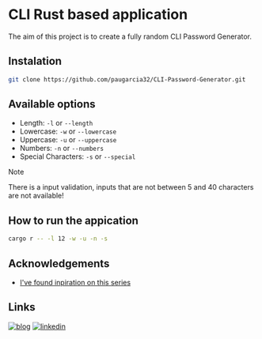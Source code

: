# CLI Rust based application

The aim of this project is to create a fully random CLI Password Generator.


## Instalation

```bash
git clone https://github.com/paugarcia32/CLI-Password-Generator.git
```

## Available options

- Length: `-l` or `--length`
- Lowercase: `-w` or `--lowercase`
- Uppercase: `-u` or `--uppercase`
- Numbers: `-n` or `--numbers`
- Special Characters: `-s` or `--special`

> [!note]
> There is a input validation, inputs that are not between 5 and 40 characters are not available!


## How to run the appication

```bash
cargo r -- -l 12 -w -u -n -s
```


## Acknowledgements

 - [I've found inpiration on this series](https://youtube.com/playlist?list=PLW2c3-Qmm1JJ-zYzLCz-uvdZl8GE6H3f_&si=qlKr75Ie8eJeJH2k)

## Links
[![blog](https://img.shields.io/badge/my_portfolio-000?style=for-the-badge&logo=ko-fi&logoColor=white)](https://www.itodyssey.dev/)
[![linkedin](https://img.shields.io/badge/linkedin-0A66C2?style=for-the-badge&logo=linkedin&logoColor=white)](https://www.linkedin.com/in/paugarcia32/)
